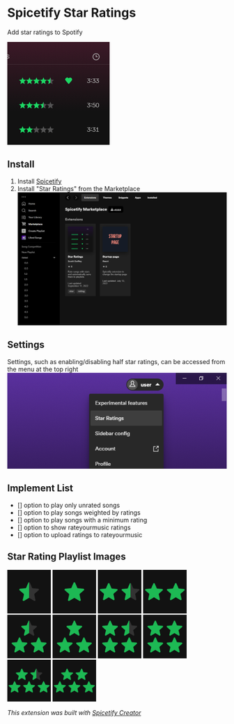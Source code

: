 # Spicetify Star Ratings
Add star ratings to Spotify

![banner](/imgs/preview.png)

## Install

1. Install [Spicetify](https://spicetify.app)
2. Install "Star Ratings" from the Marketplace
   ![Install](imgs/install.png)

## Settings

Settings, such as enabling/disabling half star ratings, can be accessed from the menu at the top right
![Settings](imgs/settings.png)

## Implement List

* [] option to play only unrated songs
* [] option to play songs weighted by ratings
* [] option to play songs with a minimum rating
* [] option to show rateyourmusic ratings
* [] option to upload ratings to rateyourmusic

## Star Rating Playlist Images

<img src="imgs/0.5star.jpg" width="100px" alt="0.5 Star Rating">
<img src="imgs/1star.jpg" width="100px" alt="1 Star Rating">
<img src="imgs/1.5star.jpg" width="100px" alt="1.5 Star Rating">
<img src="imgs/2star.jpg" width="100px" alt="2 Star Rating">
<img src="imgs/2.5star.jpg" width="100px" alt="2.5 Star Rating">
<img src="imgs/3star.jpg" width="100px" alt="3 Star Rating">
<img src="imgs/3.5star.jpg" width="100px" alt="3.5 Star Rating">
<img src="imgs/4star.jpg" width="100px" alt="4 Star Rating">
<img src="imgs/4.5star.jpg" width="100px" alt="4.5 Star Rating">
<img src="imgs/5star.jpg" width="100px" alt="5 Star Rating">

<br>

*This extension was built with [Spicetify Creator](https://github.com/spicetify/spicetify-creator)*